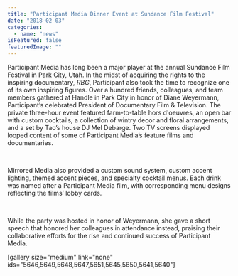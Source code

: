 ```yaml
---
title: "Participant Media Dinner Event at Sundance Film Festival"
date: "2018-02-03"
categories: 
  - name: "news"
isFeatured: false
featuredImage: ""
---
```


Participant Media has long been a major player at the annual Sundance Film Festival in Park City, Utah. In the midst of acquiring the rights to the inspiring documentary, _RBG_, Participant also took the time to recognize one of its own inspiring figures. Over a hundred friends, colleagues, and team members gathered at Handle in Park City in honor of Diane Weyermann, Participant’s celebrated President of Documentary Film & Television. The private three-hour event featured farm-to-table hors d'oeuvres, an open bar with custom cocktails, a collection of wintry decor and floral arrangements, and a set by Tao’s house DJ Mel Debarge. Two TV screens displayed looped content of some of Participant Media’s feature films and documentaries.

 

Mirrored Media also provided a custom sound system, custom accent lighting, themed accent pieces, and specialty cocktail menus. Each drink was named after a Participant Media film, with corresponding menu designs reflecting the films’ lobby cards.

 

While the party was hosted in honor of Weyermann, she gave a short speech that honored her colleagues in attendance instead, praising their collaborative efforts for the rise and continued success of Participant Media.

 

\[gallery size="medium" link="none" ids="5646,5649,5648,5647,5651,5645,5650,5641,5640"\]
